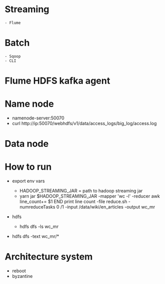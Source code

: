 # Streaming
    - Flume 

# Batch 
    - Sqoop 
    - CLI 

# Flume HDFS kafka agent 



# Name node
- namenode-server:50070
- curl http://ip:50070/webhdfs/v1/data/access_logs/big_log/access.log

# Data node 




# How to run 
- export env vars 
    - HADOOP_STREAMING_JAR = path to hadoop streaming jar 
    - yarn jar $HADOOP_STREAMING_JAR 
        -mapper 'wc -l'
        -reducer awk line_count+= $1 END print line count
        -file reduce.sh
        -numreduceTasks 0 /1 
        -input /data/wiki/en_articles 
        -output wc_mr
- hdfs 
    - hdfs dfs -ls wc_mr 

- hdfs dfs -text wc_mr/*




# Architecture system 
- reboot 
- byzantine 


